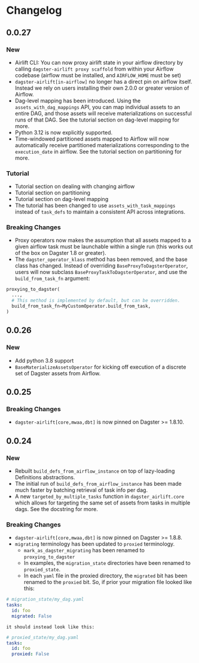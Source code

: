 # Changelog

## 0.0.27

### New

- Airlift CLI: You can now proxy airlift state in your airflow directory by calling `dagster-airlift proxy scaffold` from within your Airflow codebase (airflow must be installed, and `AIRFLOW_HOME` must be set)
- `dagster-airlift[in-airflow]` no longer has a direct pin on airflow itself. Instead we rely on users installing their own 2.0.0 or greater version of Airflow.
- Dag-level mapping has been introduced. Using the `assets_with_dag_mappings` API, you can map individual assets to an entire DAG, and those assets will receive materializations on successful runs of that DAG. See the tutorial section on dag-level mapping for more.
- Python 3.12 is now explicitly supported.
- Time-windowed partitioned assets mapped to Airflow will now automatically receive partitioned materializations corresponding to the `execution_date` in airflow. See the tutorial section on partitioning for more.

### Tutorial

- Tutorial section on dealing with changing airflow
- Tutorial section on partitioning
- Tutorial section on dag-level mapping
- The tutorial has been changed to use `assets_with_task_mappings` instead of `task_defs` to maintain a consistent API across integrations.

### Breaking Changes

- Proxy operators now makes the assumption that all assets mapped to a given airflow task must be launchable within a single run (this works out of the box on Dagster 1.8 or greater).
- The `dagster_operator_klass` method has been removed, and the base class has changed. Instead of overriding `BaseProxyToDagsterOperator`, users will now subclass `BaseProxyTaskToDagsterOperator`, and use the `build_from_task_fn` argument:

```python
proxying_to_dagster(
  ...,
  # This method is implemented by default, but can be overridden.
  build_from_task_fn=MyCustomOperator.build_from_task,
)
```

## 0.0.26

### New

- Add python 3.8 support
- `BaseMaterializeAssetsOperator` for kicking off execution of a discrete set of Dagster assets from Airflow.

## 0.0.25

### Breaking Changes

- `dagster-airlift[core,mwaa,dbt]` is now pinned on Dagster >= 1.8.10.

## 0.0.24

### New

- Rebuilt `build_defs_from_airflow_instance` on top of lazy-loading Definitions abstractions.
- The initial run of `build_defs_from_airflow_instance` has been made much faster by batching retrieval of task info per dag.
- A new `targeted_by_multiple_tasks` function in `dagster_airlift.core` which allows for targeting the same set of assets from tasks in multiple dags. See the docstring for more.

### Breaking Changes

- `dagster-airlift[core,mwaa,dbt]` is now pinned on Dagster >= 1.8.8.
- `migrating` terminology has been updated to `proxied` terminology.
  - `mark_as_dagster_migrating` has been renamed to `proxying_to_dagster`
  - In examples, the `migration_state` directories have been renamed to `proxied_state`.
  - In each `yaml` file in the proxied directory, the `migrated` bit has been renamed to the `proxied` bit. So, if prior your migration file looked like this:

```yaml
# migration_state/my_dag.yaml
tasks:
  id: foo
  migrated: False
```

    it should instead look like this:

```yaml
# proxied_state/my_dag.yaml
tasks:
  id: foo
  proxied: False
```
